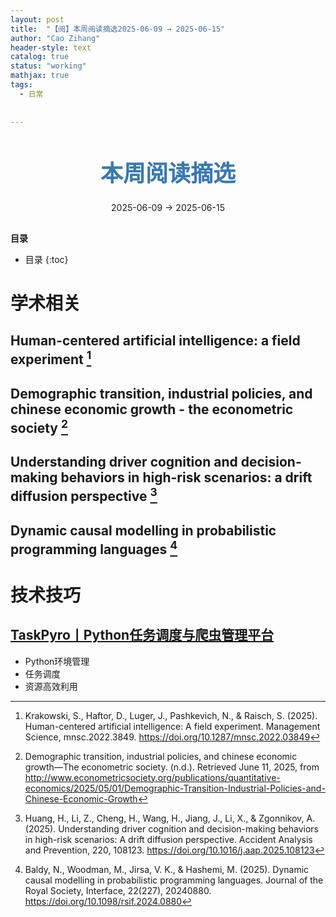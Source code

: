 ```yaml
---
layout: post
title:  "【阅】本周阅读摘选2025-06-09 → 2025-06-15"
author: "Cao Zihang"
header-style: text
catalog: true
status: "working"
mathjax: true
tags:
  - 日常
  
  
---
```

<center style="margin-bottom: 20px; margin-top: 50px"><font color="#3879B1" style="line-height: 1.4;font-weight: 700;font-size: 36px;box-sizing: border-box; ">本周阅读摘选</font></center>


<center style=" margin-bottom: 30px;">2025-06-09 → 2025-06-15</center>

<font style="font-weight: bold;">目录</font>

* 目录
{:toc}


# 学术相关
## Human-centered artificial intelligence: a field experiment [^1]

## Demographic transition, industrial policies, and chinese economic growth - the econometric society [^2]

## Understanding driver cognition and decision-making behaviors in high-risk scenarios: a drift diffusion perspective [^3]

## Dynamic causal modelling in probabilistic programming languages [^4]

# 技术技巧
## [TaskPyro丨Python任务调度与爬虫管理平台](https://docs.taskpyro.cn/guide/)

- Python环境管理
- 任务调度
- 资源高效利用

[^1]: Krakowski, S., Haftor, D., Luger, J., Pashkevich, N., & Raisch, S. (2025). Human-centered artificial intelligence: A field experiment. Management Science, mnsc.2022.3849. https://doi.org/10.1287/mnsc.2022.03849
[^2]: Demographic transition, industrial policies, and chinese economic growth—The econometric society. (n.d.). Retrieved June 11, 2025, from http://www.econometricsociety.org/publications/quantitative-economics/2025/05/01/Demographic-Transition-Industrial-Policies-and-Chinese-Economic-Growth
[^3]: Huang, H., Li, Z., Cheng, H., Wang, H., Jiang, J., Li, X., & Zgonnikov, A. (2025). Understanding driver cognition and decision-making behaviors in high-risk scenarios: A drift diffusion perspective. Accident Analysis and Prevention, 220, 108123. https://doi.org/10.1016/j.aap.2025.108123
[^4]: Baldy, N., Woodman, M., Jirsa, V. K., & Hashemi, M. (2025). Dynamic causal modelling in probabilistic programming languages. Journal of the Royal Society, Interface, 22(227), 20240880. https://doi.org/10.1098/rsif.2024.0880
